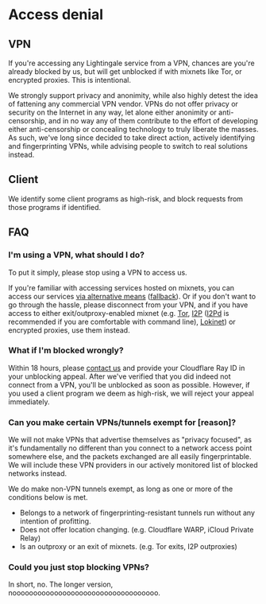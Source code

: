 # Access denial
## VPN
If you're accessing any Lightingale service from a VPN, chances are you're already blocked by us, but will get unblocked if with mixnets like Tor, or encrypted proxies. This is intentional.

We strongly support privacy and anonimity, while also highly detest the idea of fattening any commercial VPN vendor. VPNs do not offer privacy or security on the Internet in any way, let alone either anonimity or anti-censorship, and in no way any of them contribute to the effort of developing either anti-censorship or concealing technology to truly liberate the masses. As such, we've long since decided to take direct action, actively identifying and fingerprinting VPNs, while advising people to switch to real solutions instead.

## Client
We identify some client programs as high-risk, and block requests from those programs if identified.

## FAQ
### I'm using a VPN, what should I do?
To put it simply, please stop using a VPN to access us.

If you're familiar with accessing services hosted on mixnets, you can access our services [via alternative means](./ds.md) ([fallback](https://ltgc.cc/about.htm#access)). Or if you don't want to go through the hassle, please disconnect from your VPN, and if you have access to either exit/outproxy-enabled mixnet (e.g. [Tor](https://torproject.org/), [I2P](https://geti2p.net/) ([I2Pd](https://i2pd.website) is recommended if you are comfortable with command line), [Lokinet](https://lokinet.org)) or encrypted proxies, use them instead.

### What if I'm blocked wrongly?
Within 18 hours, please [contact us](https://ltgc.cc/about.htm) and provide your Cloudflare Ray ID in your unblocking appeal. After we've verified that you did indeed not connect from a VPN, you'll be unblocked as soon as possible. However, if you used a client program we deem as high-risk, we will reject your appeal immediately.

### Can you make certain VPNs/tunnels exempt for [reason]?
We will not make VPNs that advertise themselves as "privacy focused", as it's fundamentally no different than you connect to a network access point somewhere else, and the packets exchanged are all easily fingerprintable. We will include these VPN providers in our actively monitored list of blocked networks instead.

We do make non-VPN tunnels exempt, as long as one or more of the conditions below is met.

- Belongs to a network of fingerprinting-resistant tunnels run without any intention of profitting.
- Does not offer location changing. (e.g. Cloudflare WARP, iCloud Private Relay)
- Is an outproxy or an exit of mixnets. (e.g. Tor exits, I2P outproxies)

### Could you just stop blocking VPNs?
In short, no. The longer version, nooooooooooooooooooooooooooooooooooo.
